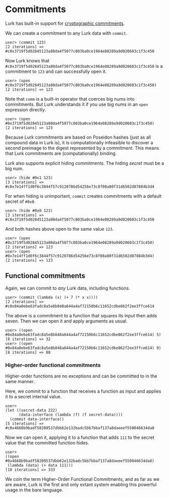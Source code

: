 # Commitments

Lurk has built-in support for [cryptographic commitments](https://en.wikipedia.org/wiki/Commitment_scheme).

We can create a commitment to any Lurk data with `commit`.

```
user> (commit 123)
[2 iterations] => #c0x3719f5d02845123a80da4f5077c803ba0ce1964e08289a9d020603c1f3c450
```

Now Lurk knows that `#c0x3719f5d02845123a80da4f5077c803ba0ce1964e08289a9d020603c1f3c450` is a commitment to `123` and can successfully open it.

```
user> (open #c0x3719f5d02845123a80da4f5077c803ba0ce1964e08289a9d020603c1f3c450)
[2 iterations] => 123
```

Note that `comm` is a built-in operator that coerces big nums into commitments.
But Lurk understands it if you use big nums in an `open` expression directly.

```
user> (open #0x3719f5d02845123a80da4f5077c803ba0ce1964e08289a9d020603c1f3c450)
[2 iterations] => 123
```

Because Lurk commitments are based on Poseidon hashes (just as all compound data in Lurk is), it is computationally infeasible to discover a second preimage to the digest represented by a commitment.
This means that Lurk commitments are (computationally) binding.

Lurk also supports explicit hiding commitments.
The hiding *secret* must be a big num.

```
user> (hide #0x1 123)
[3 iterations] => #c0x7e14ff1d0f6c3844f57c9120786d54256e73c8f08a80f31d6502d87884b3d4
```

For when hiding is unimportant, `commit` creates commitments with a default secret of `#0x0`.

```
user> (hide #0x0 123)
[3 iterations] => #c0x3719f5d02845123a80da4f5077c803ba0ce1964e08289a9d020603c1f3c450
```

And both hashes above open to the same value `123`.

```
user> (open #0x3719f5d02845123a80da4f5077c803ba0ce1964e08289a9d020603c1f3c450)
[2 iterations] => 123
user> (open #0x7e14ff1d0f6c3844f57c9120786d54256e73c8f08a80f31d6502d87884b3d4)
[2 iterations] => 123
```

## Functional commitments

Again, we can commit to *any* Lurk data, including functions.

```
user> (commit (lambda (x) (+ 7 (* x x))))
[2 iterations] => #c0x84a0ebe63fadc8a5e8b848a644a4af72150b6c11652cdbe862f2ee3ffce614
```

The above is a commitment to a function that squares its input then adds seven.
Then we can open it and apply arguments as usual.

```
user> ((open #0x84a0ebe63fadc8a5e8b848a644a4af72150b6c11652cdbe862f2ee3ffce614) 5)
[8 iterations] => 32
user> ((open #0x84a0ebe63fadc8a5e8b848a644a4af72150b6c11652cdbe862f2ee3ffce614) 9)
[8 iterations] => 88
```

### Higher-order functional commitments

Higher-order functions are no exceptions and can be committed to in the same manner.

Here, we commit to a function that receives a function as input and applies it to a secret internal value.

```
user> 
(let ((secret-data 222)
      (data-interface (lambda (f) (f secret-data))))
  (commit data-interface))
[5 iterations] => #c0x4668b9badf58209537dbb62e132badc5bb7bbaf137a8daeeef550046634da8
```

Now we can open it, applying it to a function that adds `111` to the secret value that the committed function hides.

```
user>
((open #0x4668b9badf58209537dbb62e132badc5bb7bbaf137a8daeeef550046634da8)
 (lambda (data) (+ data 111)))
[10 iterations] => 333
```

We coin the term Higher-Order Functional Commitments, and as far as we are aware, Lurk is the first and only extant system enabling this powerful usage in the bare language.
